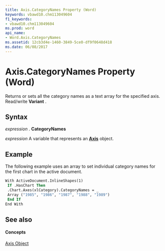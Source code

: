 ```yaml
---
title: Axis.CategoryNames Property (Word)
keywords: vbawd10.chm113049604
f1_keywords:
- vbawd10.chm113049604
ms.prod: word
api_name:
- Word.Axis.CategoryNames
ms.assetid: 12cb3d4e-1460-3849-5ce0-df9f0648d418
ms.date: 06/08/2017
---
```



# Axis.CategoryNames Property (Word)

Returns or sets all the category names as a text array for the specified axis. Read/write  **Variant** .


## Syntax

 _expression_ . **CategoryNames**

 _expression_ A variable that represents an **[Axis](Word.Axis.md)** object.


## Example

The following example uses an array to set individual category names for the first chart in the active document.


```vb
With ActiveDocument.InlineShapes(1) 
 If .HasChart Then 
 .Chart.Axes(xlCategory).CategoryNames = _ 
 Array ("1985", "1986", "1987", "1988", "1989") 
 End If 
End With
```


## See also


#### Concepts


[Axis Object](Word.Axis.md)

